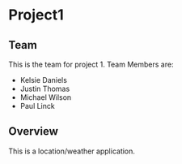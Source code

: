 # Project1

## Team

This is the team for project 1.  Team Members are:
* Kelsie Daniels
* Justin Thomas
* Michael Wilson
* Paul Linck


## Overview

This is a location/weather application.
